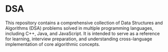# DSA
This repository contains a comprehensive collection of Data Structures and Algorithms (DSA) problems solved in multiple programming languages, including C++, Java, and JavaScript. It is intended to serve as a reference for learning, interview preparation, and understanding cross-language implementation of core algorithmic concepts.
